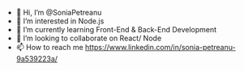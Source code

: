 - 👋 Hi, I’m @SoniaPetreanu
- 👀 I’m interested in Node.js
- 🌱 I’m currently learning Front-End & Back-End Development
- 💞️ I’m looking to collaborate on React/ Node
- 📫 How to reach me https://www.linkedin.com/in/sonia-petreanu-9a539223a/

<!---
SoniaPetreanu/SoniaPetreanu is a ✨ special ✨ repository because its `README.md` (this file) appears on your GitHub profile.
You can click the Preview link to take a look at your changes.
--->
